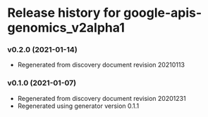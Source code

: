 # Release history for google-apis-genomics_v2alpha1

### v0.2.0 (2021-01-14)

* Regenerated from discovery document revision 20210113

### v0.1.0 (2021-01-07)

* Regenerated from discovery document revision 20201231
* Regenerated using generator version 0.1.1

